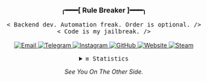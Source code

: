 <h3 align="center">
  <p align="center">
    ╭━━━[ Rule Breaker ]━━━╮
  </p>
</h3>

<p align="center">
  <samp>
    < Backend dev. Automation freak. Order is optional. />
    <br>
    < Code is my jailbreak. />
    <br><br>
  </samp>

  <a href="mailto:abbasjadidi2008@gmail.com" target="_blank">
    <img alt="Email" src="https://img.shields.io/badge/-Email-2d2d2d?style=flat-square&logo=gmail&logoColor=white">
  </a>
  <a href="https://t.me/amirabbasjadidi" target="_blank">
    <img alt="Telegram" src="https://img.shields.io/badge/-Telegram-2d2d2d?style=flat-square&logo=telegram&logoColor=white">
  </a>
  <a href="https://www.instagram.com/amirabbas._.jadidi/" target="_blank">
    <img alt="Instagram" src="https://img.shields.io/badge/-Instagram-2d2d2d?style=flat-square&logo=instagram&logoColor=white">
  </a>
  <a href="https://github.com/Amirabbasjadidi" target="_blank">
    <img alt="GitHub" src="https://img.shields.io/badge/-GitHub-2d2d2d?style=flat-square&logo=github&logoColor=white">
  </a>
  <a href="https://amirabbasjadidi.ir/" target="_blank">
    <img alt="Website" src="https://img.shields.io/badge/-Website-2d2d2d?style=flat-square&logo=cobalt&logoColor=white">
  </a>
  <a href="https://steamcommunity.com/id/amirabbasjadidi/" target="_blank">
    <img alt="Steam" src="https://img.shields.io/badge/-Steam-2d2d2d?style=flat-square&logo=steam&logoColor=white">
  </a>
</p>

<details align="center">
  <summary><samp>≡ Statistics</samp></summary>
  <br />

  <div align="center">
    <img src="https://profile-counter.glitch.me/Amirabbasjadidi/count.svg?" alt="Profile Views" />
  </div>

  <table align="center">
    <tr>
      <td>
        <img src="https://github-readme-stats.vercel.app/api?username=Amirabbasjadidi&theme=blue_navy&show_icons=true&count_private=true&hide_border=true" height="195px" />
      </td>
      <td>
        <img src="https://github-readme-stats.vercel.app/api/top-langs/?username=Amirabbasjadidi&layout=compact&hide_border=true&theme=blue_navy" height="195px" />
      </td>
    </tr>
  </table>

</details>


<p align="center">
  <em>See You On The Other Side.</em>
</p>
